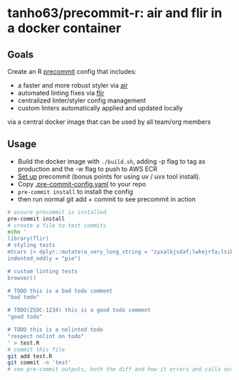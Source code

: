 # tanho63/precommit-r: air and flir in a docker container

## Goals

Create an R [precommit](https://pre-commit.com/) config that includes:

- a faster and more robust styler via [air](https://posit-dev.github.io/air/)
- automated linting fixes via [flir](https://flir.etiennebacher.com/)
- centralized linter/styler config management
- custom linters automatically applied and updated locally

via a central docker image that can be used by all team/org members

## Usage

- Build the docker image with `./build.sh`, adding -p flag to tag as production and the -w flag to push to AWS ECR
- [Set up](https://pre-commit.com/#install) precommit (bonus points for using uv / uvx tool install).
- Copy [.pre-commit-config.yaml](./.pre-commit-config.yaml) to your repo
- `pre-commit install` to install the config
- then run normal git add + commit to see precommit in action

```sh
# ensure precommit is installed
pre-commit install
# create a file to test commits
echo '
library(flir)
# styling tests
mtcars |> dplyr::mutate(a_very_long_string = "zyxalkjsdaf;lwkejrfa;lsikdejf;aslodkifja;soldjfk",
indented_oddly = "pie")

# custom linting tests
browser()

# TODO this is a bad todo comment
"bad todo"

# TODO(ZSOC-1234) this is a good todo comment
"good todo"

# TODO this is a nolinted todo
"respect nolint on todo"
' > test.R
# commit this file
git add test.R
git commit -m 'test'
# see pre-commit outputs, both the diff and how it errors and calls out line numbers of lint errors it can't fix
```

